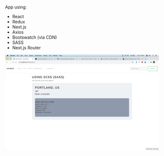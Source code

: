 App using:

- React
- Redux
- Next.js
- Axios
- Bootswatch (via CDN)
- SASS
- Next.js Router

![Screenshot](FirstNext.png)